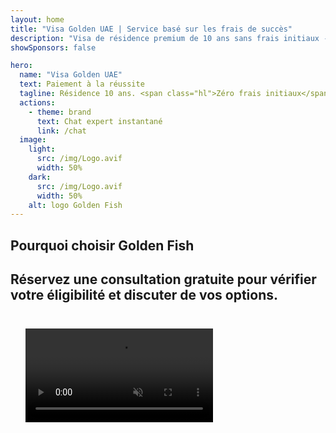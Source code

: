 ```yaml
---
layout: home
title: "Visa Golden UAE | Service basé sur les frais de succès"
description: "Visa de résidence premium de 10 ans sans frais initiaux - payez uniquement après approbation. Gestion complète de la demande avec un taux de réussite de 98%. Service de renouvellement gratuit, uniquement les frais gouvernementaux."
showSponsors: false

hero:
  name: "Visa Golden UAE"
  text: Paiement à la réussite
  tagline: Résidence 10 ans. <span class="hl">Zéro frais initiaux</span> - payez uniquement après approbation. Taux de réussite de 98 %.
  actions:
    - theme: brand
      text: Chat expert instantané
      link: /chat
  image:
    light:
      src: /img/Logo.avif
      width: 50%
    dark:
      src: /img/Logo.avif
      width: 50%
    alt: logo Golden Fish
---
```


<FeatureCards :features="[
  {
    title: 'Avantages du visa Golden UAE',
    items: [
      'Validité de 10 ans avec possibilité de renouvellement sous réserve du maintien des conditions requises',
      '**Pas besoin d\'entrer aux Émirats tous les 6 mois**',
      'Propriété commerciale à 100 % autorisée',
      'Parrainage des membres de la famille et du personnel domestique illimité',
      'Parrainage des enfants jusqu\'à 25 ans',
      'Parrainage des parents inclus',
      'Aucun sponsor ou employeur requis'
    ],
    linkText: 'Learn more',
    link: '../../company-registration/golden-visa#key-benefits-of-the-uae-golden-visa',
    icon: {
      light: '/img/iStock-1785818081.avif',
      dark: '/img/iStock-1203821481.avif',
      alt: 'Services de visa',
      width: '100%'
    }
  },
  {
    title: 'Comment obtenir le visa Golden UAE',
    // details: 'Choose your qualification path:',
    items: [
      'Investissement de 2 M AED dans des propriétés aux Émirats',
      'Dépôt de 2 M AED dans des fonds d\'investissement aux Émirats',
      'Entreprise avec un capital de 2 M AED',
      'Contribution annuelle de 250 K AED à la FTA',
      'Professionnels qualifiés',
      'Génies du talent'
    ],
    linkText: 'Learn more',
    link: '../../company-registration/golden-visa#uae-golden-visa-eligibility-and-requirements',
    icon: {
      light: '/img/iStock-1333000394.avif',
      dark: '/img/iStock-584576538.avif',
      alt: 'Services de visa',
      width: '10%'
    }
  },
  {
    title: 'Processus du visa Golden',
    bullet: '✓',
    items: [
      'Évaluation initiale de l\'éligibilité',
      'Préparation et vérification des documents',
      'Examen médical et biométrie',
      'Soumission et traitement de la demande',
      'Émission de l\'EID et du visa',
      'Parrainage du visa familial (optionnel)'
    ],
    linkText: 'Learn more',
    link: '../../company-registration/golden-visa#uae-golden-visa-application-process',
    icon: {
      light: '/img/ILONMASKID.webp',
      dark: '/img/ILONMASKID.webp',
      alt: 'Services de visa',
      width: '100%'
    }
  }
]" />

## Pourquoi choisir Golden Fish

<BenefitsList :features="[
  {
    icon: '🏢',
    title: 'Expertise locale aux Émirats arabes unis',
    text: 'Des spécialistes dédiés à Dubaï offrent un accompagnement expert à chaque étape du processus.'
  },
  {
    icon: '📊',
    title: 'Taux de réussite prouvé',
    text: 'Plus de 90 % de taux d\'approbation avec des centaines de visas, comptes bancaires et enregistrements d\'entreprises délivrés grâce à notre traitement premium.'
  },
  {
    icon: '💸',
    title: '**Frais basés sur la réussite**',
    text: '[Payez uniquement après approbation](/uae-business/benefits/success-based-fees). Transparence totale sans coûts cachés.'
  },
]" />

## Réservez une consultation gratuite pour vérifier votre éligibilité et discuter de vos options.

<video  autoplay muted playsinline style="padding: 24px" >
  <source src="/img/iStock-2185912341.mp4" type="video/mp4">
</video>

<ContactForm buttonText="Parlez à un expert" />

<!-- <ImageGrid :images="[
  { src: '/img/ILONMASKID.webp', href: './immigration.md', alt: 'Immigration aux Émirats arabes unis' },
  { src: '/img/ILONMASKID.webp', href: './immigration.md', alt: 'Immigration aux Émirats arabes unis' },
]"/> -->
